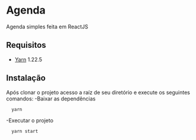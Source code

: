 # Agenda
Agenda simples feita em ReactJS

## Requisitos
- [Yarn](https://yarnpkg.com/getting-started/install) 1.22.5

## Instalação
Após clonar o projeto acesso a raíz de seu diretório e execute os seguintes comandos:
-Baixar as dependências
```sh
  yarn
 ```
-Executar o projeto
```sh
  yarn start
```
